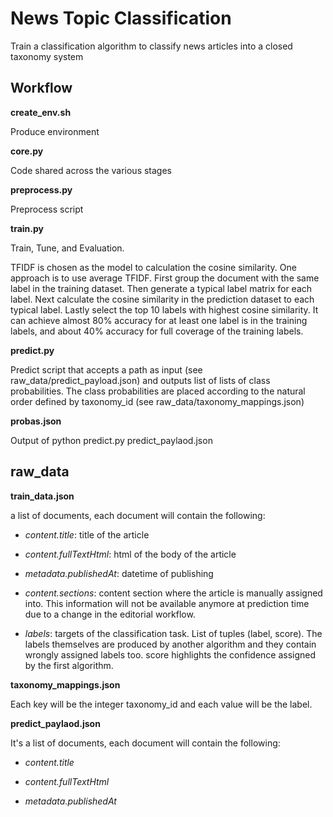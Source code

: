 # News Topic Classification

Train a classification algorithm to classify news articles into a closed taxonomy system

## Workflow

**create_env.sh**

Produce environment 

**core.py**

Code shared across the various stages

**preprocess.py**

Preprocess script 

**train.py**

Train, Tune, and Evaluation.

TFIDF is chosen as the model to calculation the cosine similarity. 
One approach is to use average TFIDF. First group the document with the same label in the training dataset. Then generate a typical label matrix for each label. Next calculate the cosine similarity in the prediction dataset to each typical label. Lastly select the top 10 labels with highest cosine similarity. It can achieve almost 80% accuracy for at least one label is in the training labels, and about 40% accuracy for full coverage of the training labels. 


**predict.py**

Predict script that accepts a path as input (see raw_data/predict_payload.json) and outputs list of lists of class probabilities. The class probabilities are placed according to the natural order defined by taxonomy_id (see raw_data/taxonomy_mappings.json)

**probas.json**

Output of python predict.py predict_paylaod.json


## raw_data

**train_data.json**

a list of documents, each document will contain the following:

- *content.title*: title of the article

- *content.fullTextHtml*: html of the body of the article

- *metadata.publishedAt*: datetime of publishing

- *content.sections*: content section where the article is manually assigned into. This information will not be available anymore at prediction time due to a change in the editorial workflow.

- *labels*: targets of the classification task. List of tuples (label, score). The labels themselves are produced by another algorithm and they contain wrongly assigned labels too. score highlights the confidence assigned by the first algorithm.

**taxonomy_mappings.json**

Each key will be the integer taxonomy_id and each value will be the label.

**predict_paylaod.json**

It's a list of documents, each document will contain the following:

- *content.title*

- *content.fullTextHtml*

- *metadata.publishedAt*


